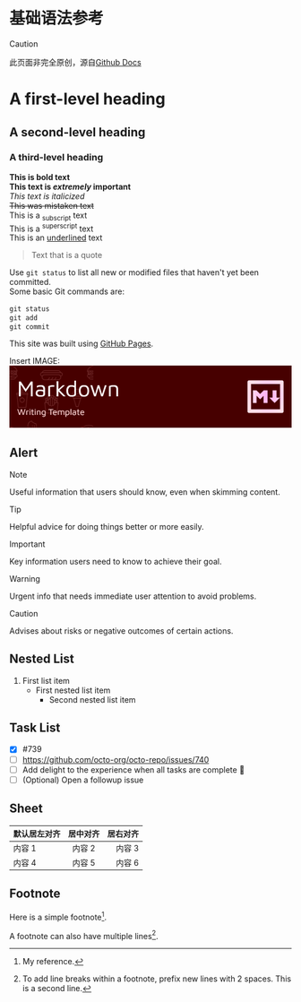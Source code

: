 # 基础语法参考

> [!CAUTION]
> 此页面非完全原创，源自[Github Docs](https://docs.github.com/en/get-started/writing-on-github/getting-started-with-writing-and-formatting-on-github/basic-writing-and-formatting-syntax#referencing-external-resources)

# A first-level heading

## A second-level heading

### A third-level heading

**This is bold text**  
**This text is _extremely_ important**  
_This text is italicized_  
~~This was mistaken text~~  
This is a <sub>subscript</sub> text  
This is a <sup>superscript</sup> text  
This is an <ins>underlined</ins> text

> Text that is a quote

Use `git status` to list all new or modified files that haven't yet been committed.  
Some basic Git commands are:

```
git status
git add
git commit
```

This site was built using [GitHub Pages](https://pages.github.com/).

Insert IMAGE:
![Headimg](/HEAD.png)

## Alert

> [!NOTE]
> Useful information that users should know, even when skimming content.

> [!TIP]
> Helpful advice for doing things better or more easily.

> [!IMPORTANT]
> Key information users need to know to achieve their goal.

> [!WARNING]
> Urgent info that needs immediate user attention to avoid problems.

> [!CAUTION]
> Advises about risks or negative outcomes of certain actions.

## Nested List

1. First list item
   - First nested list item
     - Second nested list item

## Task List

- [x] #739
- [ ] https://github.com/octo-org/octo-repo/issues/740
- [ ] Add delight to the experience when all tasks are complete :tada:
- [ ] \(Optional) Open a followup issue

## Sheet

| 默认居左对齐 | 居中对齐 | 居右对齐 |
| ------------ | :------: | -------: |
| 内容 1       |  内容 2  |   内容 3 |
| 内容 4       |  内容 5  |   内容 6 |

## Footnote

Here is a simple footnote[^1].

A footnote can also have multiple lines[^2].

[^1]: My reference.
[^2]:
    To add line breaks within a footnote, prefix new lines with 2 spaces.
    This is a second line.
